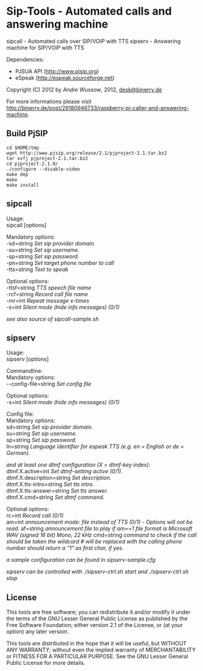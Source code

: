 Sip-Tools - Automated calls and answering machine
=================================================
sipcall - Automated calls over SIP/VOIP with TTS
sipserv - Answering machine for SIP/VOIP with TTS

Dependencies:
- PJSUA API (http://www.pjsip.org)
- eSpeak (http://espeak.sourceforge.net)

Copyright (C) 2012 by _Andre Wussow_, 2012, desk@binerry.de

For more informations please visit http://binerry.de/post/29180946733/raspberry-pi-caller-and-answering-machine.

Build PjSIP
-------
    cd $HOME/tmp 
    wget http://www.pjsip.org/release/2.1/pjproject-2.1.tar.bz2 
    tar xvfj pjproject-2.1.tar.bz2 
    cd pjproject-2.1.0/
    ./configure --disable-video 
    make dep 
    make
    make install


sipcall
-------
Usage:   
  sipcall [options]   

Mandatory options:   
  -sd=string   _Set sip provider domain._   
  -su=string   _Set sip username._   
  -sp=string   _Set sip password._   
  -pn=string   _Set target phone number to call_   
  -tts=string  _Text to speak_   

Optional options:   
  -ttsf=string _TTS speech file name_   
  -rcf=string  _Record call file name_   
  -mr=int      _Repeat message x-times_   
  -s=int       _Silent mode (hide info messages) (0/1)_   
  
  
_see also source of sipcall-sample.sh_



sipserv
-------
Usage:   
  sipserv [options]   

Commandline:   
Mandatory options:   
  --config-file=string   _Set config file_   

Optional options:   
  -s=int       _Silent mode (hide info messages) (0/1)_   


Config file:   
Mandatory options:   
  sd=string   _Set sip provider domain._   
  su=string   _Set sip username._   
  sp=string   _Set sip password._   
  ln=string   _Language identifier for espeak TTS (e.g. en = English or de = German)._


 _and at least one dtmf configuration (X = dtmf-key index):_   
  dtmf.X.active=int           _Set dtmf-setting active (0/1)._   
  dtmf.X.description=string   _Set description._   
  dtmf.X.tts-intro=string     _Set tts intro._   
  dtmf.X.tts-answer=string    _Set tts answer._   
  dtmf.X.cmd=string           _Set dtmf command._   

Optional options:   
  rc=int      _Record call (0/1)_   
  am=int      _announcement mode: file instead of TTS (0/1) - Options will not be read._
  af=string   _announcement file to play if am==1_
              _file format is Microsoft WAV (signed 16 bit) Mono, 22 kHz_
  cmd=string  _command to check if the call should be taken_
  			  _the wildcard # will be replaced with the calling phone number_
              _should return a "1" as first char, if yes._
 
  
_a sample configuration can be found in sipserv-sample.cfg_
  
_sipserv can be controlled with ./sipserv-ctrl.sh start and ./sipserv-ctrl.sh stop_



License
-------
This tools are free software; you can redistribute it and/or
modify it under the terms of the GNU Lesser General Public
License as published by the Free Software Foundation; either
version 2.1 of the License, or (at your option) any later version.

This tools are distributed in the hope that it will be useful,
but WITHOUT ANY WARRANTY; without even the implied warranty of
MERCHANTABILITY or FITNESS FOR A PARTICULAR PURPOSE. See the GNU
Lesser General Public License for more details.
